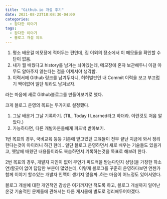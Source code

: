 ```yaml
---
title: "Github.io 개설 후기"
date: 2021-08-23T18:08:30-04:00
categories:
  - 잡다한 이야기
tags:
  - 잡다한 이야기
  - 블로그 개설 의도
---
```


1) 평소 배운걸 메모장에 적어두는 편인데, 집 이외의 장소에서 이 메모들을 확인할 수단이 없음.
2) 내가 뭘 배웠다고 history를 남겨는 놔야겠는데, 메모장에 혼자 보관해두니 이걸 아무도 알아주지 않는다는 점을 이제서야 생각함.
3) 이력서에 Github 링크를 남겨두자니, 허허벌판인 내 Commit 이력을 보고 부끄럽기 짝이없어 일단 뭐라도 남겨보자.

라는 마음에 새로 Github블로그를 만들어보기로 했다.

크게 블로그 운영의 목표는 두가지로 설정했다.

1. 그날 배운거 그날 기록하기. (TIL, Today I Learned라고 하더라. 이런것도 처음 알았다.)
2. 가능하다면, 다른 개발자분들에게 피드백 받아보기.

1번 목표의 경우, 국비교육 등등 기존에 받고있던 교육들이 전부 끝난 지금에 와서 정리한다는것이 아이러니 하긴 한데..
일단 블로그 운영하면서 새로 배우는 기술들도 있을거고, 옛날에 배웠던 내용들이라도 복습하면서 기록하는것을 목표로 해보려 한다.

2번 목표의 경우, 개발자 지인이 없어 무언가 피드백을 받는다던지 상담(을 가장한 하소연)할곳이 없어 답답한 부분이 많았는데, 이렇게 블로그를 꾸준히 운영하다보면 언젠가 함께 이야기 할수있는 개발자 인맥이 생기지 않을까..하는 마음이 어느정도 있어서였다.

블로그 개설에 대한 개인적인 감상은 여기까지만 적도록 하고, 블로그 개설까지 일어난 온갖 기술적인 문제들에 관해서는 다른 게시물에 별도로 정리해두어야겠다.
